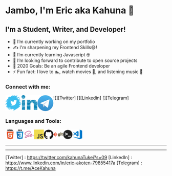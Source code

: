 # Jambo, I'm Eric aka Kahuna 👋

## I'm a Student, Writer, and Developer!
- 🔭 I’m currently working on my portfolio
-  ✍ I'm sharpening my Frontend Skills😄!
- 🌱 I’m currently learning Javascript 🤓
- 👯 I’m looking forward to contribute to open source projects
- 🥅 2020 Goals: Be an agile Frontend developer
- ⚡ Fun fact: I love to 🏊, watch movies 🍿, and listening music 💙

### Connect with me:

![<img align="left" alt="AceKahuna | Twitter" width="50px" src="./images/twitter.png" />][Twitter]
[<img align="left" alt="AceKahuna | LinkedIn" width="50px" src="./images/LinkedIn.png" />][Linkedin]
[<img align="left" alt="AceKahuna | Telegram" width="50px" src="./images/telegram.png" />][Telegram]

<br />

### Languages and Tools:

<img align="left" alt="HTML5" width="30px" src="https://raw.githubusercontent.com/github/explore/80688e429a7d4ef2fca1e82350fe8e3517d3494d/topics/html/html.png" />
<img align="left" alt="CSS3" width="30px" src="https://raw.githubusercontent.com/github/explore/80688e429a7d4ef2fca1e82350fe8e3517d3494d/topics/css/css.png" />
<img align="left" alt="Sass" width="30px" src="https://raw.githubusercontent.com/github/explore/80688e429a7d4ef2fca1e82350fe8e3517d3494d/topics/sass/sass.png" />
<img align="left" alt="JavaScript" width="30px" src="https://raw.githubusercontent.com/github/explore/80688e429a7d4ef2fca1e82350fe8e3517d3494d/topics/javascript/javascript.png" />
<img align="left" alt="GitHub" width="30px" src="https://raw.githubusercontent.com/github/explore/78df643247d429f6cc873026c0622819ad797942/topics/github/github.png" />
<img align="left" alt="Git" width="30px" src="https://raw.githubusercontent.com/github/explore/80688e429a7d4ef2fca1e82350fe8e3517d3494d/topics/git/git.png" />
<img align="left" alt="Terminal" width="30px" src="https://raw.githubusercontent.com/github/explore/80688e429a7d4ef2fca1e82350fe8e3517d3494d/topics/terminal/terminal.png" />
<img align="left" alt="Visual Studio Code" width="30px" src="https://raw.githubusercontent.com/github/explore/80688e429a7d4ef2fca1e82350fe8e3517d3494d/topics/visual-studio-code/visual-studio-code.png"/>

<br>
<br>

---
---

<!-- Definitions -->
[Twitter] : https://twitter.com/kahunaTukei?s=09
[LinkedIn] : https://www.linkedin.com/in/eric-akoten-79855417a
[Telegram] : https://t.me/AceKahuna